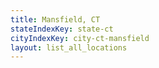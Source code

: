 ```yaml
---
title: Mansfield, CT
stateIndexKey: state-ct
cityIndexKey: city-ct-mansfield
layout: list_all_locations
---
```

